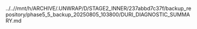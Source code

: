 ../..//mnt/h/ARCHIVE/.UNWRAP/D/STAGE2_INNER/237abbd7c37f/backup_repository/phase5_5_backup_20250805_103800/DURI_DIAGNOSTIC_SUMMARY.md